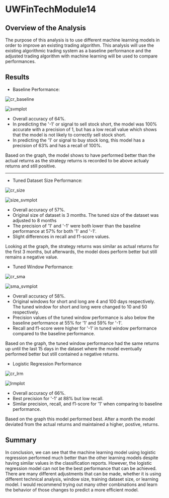 # UWFinTechModule14

## Overview of the Analysis

The purpose of this analysis is to use different machine learning models in order to improve an existing trading algorithm. This analysis will use the existing algorithmic trading system as a baseline performance and the adjusted trading algorithm with machine learning will be used to compare performances.


## Results

* Baseline Performance:

![cr_baseline](https://user-images.githubusercontent.com/61864923/199658229-f476c192-2f91-4688-bff8-e2e73cd512ab.png)

![svmplot](https://user-images.githubusercontent.com/61864923/199658236-c24455ec-4e68-4c29-96b0-585cfa682d9a.png)

  * Overall accuracy of 64%.
  * In predicting the '-1' or signal to sell stock short, the model was 100% accurate with a precision of 1, but has a low recall value which shows that the model is not likely to correctly sell stock short.
  * In predicting the '1' or signal to buy stock long, this model has a precision of 63% and has a recall of 100%.

Based on the graph, the model shows to have performed better than the actual returns as the strategy returns is recorded to be above actualy returns and still positive.

___

* Tuned Dataset Size Performance:

![cr_size](https://user-images.githubusercontent.com/61864923/199658301-84ec587f-5fd6-497c-9d91-f4e2ad8feab3.png)

![size_svmplot](https://user-images.githubusercontent.com/61864923/199658308-f536297d-c580-4ccf-b325-2406ab85ecbf.png)

  * Overall accuracy of 57%.
  * Original size of dataset is 3 months. The tuned size of the dataset was adjusted to 8 months
  * The precision of '1' and '-1' were both lower than the baseline performance at 57% for both '1' and '-1'.
  * Slight differences in recall and f1-score values.
 
Looking at the graph, the strategy returns was similar as actual returns for the first 3 months, but afterwards, the model does perform better but still remains a negative value.

* Tuned Window Performance:

![cr_sma](https://user-images.githubusercontent.com/61864923/199658328-1e29deb1-f618-46a7-a339-5f02ec0e1351.png)

![sma_svmplot](https://user-images.githubusercontent.com/61864923/199658333-2a09ff49-c776-4fa6-9c76-b7f6f7baf33c.png)

  * Overall accuracy of 58%.
  * Original windows for short and long are 4 and 100 days respectively. The tuned window for short and long were changed to 10 and 50 respectively.
  * Precision values of the tuned window performance is also below the baseline performance at 55% for '1' and 59% for '-1'.
  * Recall and f1-score were higher for '-1' in tuned window performance compared to the baseline performance.
 
Based on the graph, the tuned window performance had the same returns up until the last 15 days in the dataset where the model eventually performed better but still contained a negative returns.

* Logistic Regression Performance
    
![cr_lrm](https://user-images.githubusercontent.com/61864923/199658348-81c88192-516b-4bb5-8d09-67f61a960928.png)
    
![lrmplot](https://user-images.githubusercontent.com/61864923/199658365-a0002872-9100-456d-b65d-c9009ffcde8c.png)
  
  * Overall accuracy of 66%.  
  * Best precision for '-1' at 88% but low recall.
  * Similar precision, recall, and f1-score for '1' when comparing to baseline performance.

Based on the graph this model performed best. After a month the model deviated from the actual returns and maintained a higher, postive, returns.

## Summary

In conclusion, we can see that the machine learning model using logistic regression performed much better than the other learning models despite having similar values in the classification reports. However, the logistic regression model can not be the best performance that can be achieved. There are many different adjustments that can be made, whether it is using different technical analysis, window size, training dataset size, or learning model. I would recommend trying out many other combinations and learn the behavior of those changes to predict a more efficient model.

